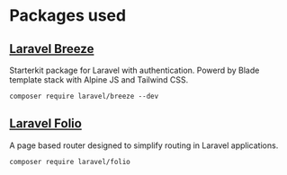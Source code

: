 # Packages used

## [Laravel Breeze](https://laravel.com/docs/11.x/starter-kits#breeze-and-blade)

Starterkit package for Laravel with authentication. Powerd by Blade template stack with Alpine JS and Tailwind CSS. 

```shell
composer require laravel/breeze --dev
```

## [Laravel Folio](https://laravel.com/docs/11.x/folio)

A page based router designed to simplify routing in Laravel applications. 

```shell
composer require laravel/folio
```


